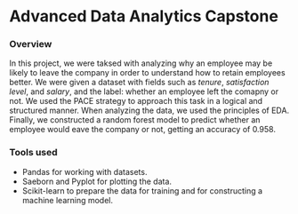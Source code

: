 # Advanced Data Analytics Capstone
### Overview
In this project, we were taksed with analyzing why an employee may be likely to leave the company in order to understand how to retain employees better. We were given a dataset with fields such as _tenure_, _satisfaction level_, and _salary_, and the label: whether an employee left the comapny or not. We used the PACE strategy to approach this task in a logical and structured manner. When analyzing the data, we used the principles of EDA. Finally, we constructed a random forest model to predict whether an employee would eave the company or not, getting an accuracy of 0.958.

### Tools used
* Pandas for working with datasets.
* Saeborn and Pyplot for plotting the data.
* Scikit-learn to prepare the data for training and for constructing a machine learning model.
